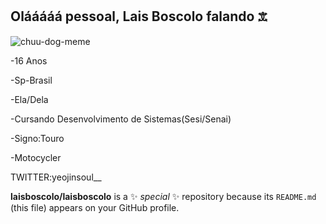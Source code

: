 ## Olááááá pessoal, Lais Boscolo falando 𖠊
![chuu-dog-meme](https://github.com/user-attachments/assets/a707469e-9b45-41d2-8e52-6b4aaaacbf77)

-16 Anos

-Sp-Brasil

-Ela/Dela

-Cursando Desenvolvimento de Sistemas(Sesi/Senai)

-Signo:Touro

-Motocycler

TWITTER:yeojinsoul__



**laisboscolo/laisboscolo** is a ✨ _special_ ✨ repository because its `README.md` (this file) appears on your GitHub profile.






